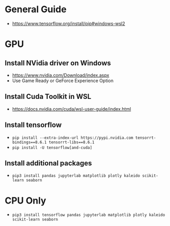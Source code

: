 # General Guide

- https://www.tensorflow.org/install/pip#windows-wsl2

# GPU

## Install NVidia driver on Windows

- https://www.nvidia.com/Download/index.aspx
- Use Game Ready or GeForce Experience Option

## Install Cuda Toolkit in WSL

- https://docs.nvidia.com/cuda/wsl-user-guide/index.html

## Install tensorflow

- `pip install --extra-index-url https://pypi.nvidia.com tensorrt-bindings==8.6.1 tensorrt-libs==8.6.1`
- `pip install -U tensorflow[and-cuda]`

## Install additional packages

- `pip3 install pandas jupyterlab matplotlib plotly kaleido scikit-learn seaborn`

# CPU Only

- `pip3 install tensorflow pandas jupyterlab matplotlib plotly kaleido scikit-learn seaborn`
